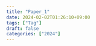 ```yaml
---
title: "Paper_1"
date: 2024-02-02T01:26:10+09:00
tags: ["Tag"]
draft: false
categories: ["2024"]
---
```


<!---![name](https://github.com/246p/blog/blob/main/Hugo/blog/content/post/hacking/image/FILENAME.png?raw=true)>